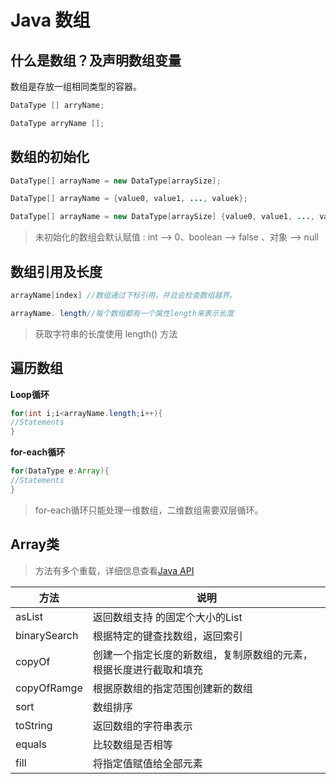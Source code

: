 # Java 数组

## 什么是数组？及声明数组变量

数组是存放一组相同类型的容器。

```java
DataType [] arryName;

DataType arryName [];
```

## 数组的初始化

```java
DataType[] arrayName = new DataType[arraySize];

DataType[] arrayName = {value0, value1, ..., valuek};

DataType[] arrayName = new DataType[arraySize] {value0, value1, ..., valuek};
```

> 未初始化的数组会默认赋值 : int --> 0、boolean --> false 、对象 --> null

## 数组引用及长度

```java
arrayName[index] //数组通过下标引用，并且会检查数组越界。

arrayName. length//每个数组都有一个属性length来表示长度
```
>  获取字符串的长度使用 length() 方法

## 遍历数组

**Loop循环**

```java
for(int i;i<arrayName.length;i++){
//Statements
}
```

**for-each循环**

```java
for(DataType e:Array){
//Statements
}
```

> for-each循环只能处理一维数组，二维数组需要双层循环。

## Array类
> 方法有多个重载，详细信息查看[Java API](http://tool.oschina.net/uploads/apidocs/jdk-zh/java/util/Arrays.html)

|方法|说明|
|---|---|
|asList|返回数组支持 的固定个大小的List|
|binarySearch|根据特定的键查找数组，返回索引|
|copyOf|创建一个指定长度的新数组，复制原数组的元素，根据长度进行截取和填充|
|copyOfRamge|根据原数组的指定范围创建新的数组|
|sort|数组排序|
|toString|返回数组的字符串表示|
|equals|比较数组是否相等|
|fill|将指定值赋值给全部元素|
